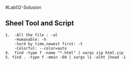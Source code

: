 #Lab02-Solusion

## Sheel Tool and Script
    1.  -All the file : -al
        -Humanable: -h
        -Sord by time,newest first: -t
        -Colorful: --color=auto
    4.  find -type f -name "*.html" | xargs zip html.zip
    5. find . -type f -mmin -60 | xargs ls -alht |head -1
